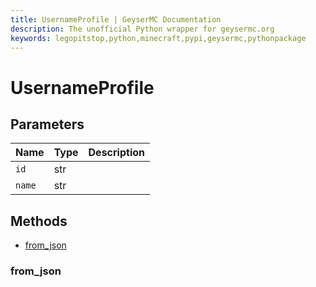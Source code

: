 ```yaml
---
title: UsernameProfile | GeyserMC Documentation
description: The unofficial Python wrapper for geysermc.org
keywords: legopitstop,python,minecraft,pypi,geysermc,pythonpackage
---
```


# UsernameProfile

## Parameters

| Name   | Type | Description |
| ------ | ---- | ----------- |
| `id`   | str  |             |
| `name` | str  |             |

## Methods

- [from_json](#from_json)

### from_json
